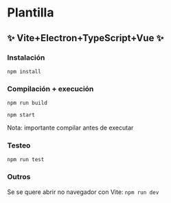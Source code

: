 # Plantilla
## ✨ Vite+Electron+TypeScript+Vue ✨

### Instalación

```npm install```
### Compilación + execución

```npm run build```

```npm start```

Nota: importante compilar antes de executar

### Testeo

```npm run test```

### Outros
Se se quere abrir no navegador con Vite:
```npm run dev```
